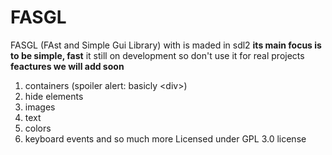# FASGL
FASGL (FAst and Simple Gui Library) with is maded in sdl2
**its main focus is to be simple, fast**
it still on development so don't use it for real projects
**feactures we will add soon**
1. containers (spoiler alert: basicly \<div>)
2. hide elements
3. images
4. text
5. colors
6. keyboard events
and so much more
Licensed under GPL 3.0 license
